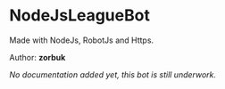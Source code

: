 # NodeJsLeagueBot
Made with NodeJs, RobotJs and Https.

Author: **zorbuk**

*No documentation added yet, this bot is still underwork.*
